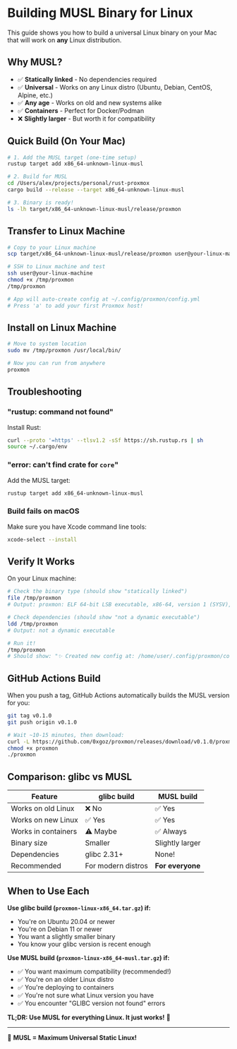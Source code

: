 # Building MUSL Binary for Linux

This guide shows you how to build a universal Linux binary on your Mac that will work on **any** Linux distribution.

## Why MUSL?

- ✅ **Statically linked** - No dependencies required
- ✅ **Universal** - Works on any Linux distro (Ubuntu, Debian, CentOS, Alpine, etc.)
- ✅ **Any age** - Works on old and new systems alike
- ✅ **Containers** - Perfect for Docker/Podman
- ❌ **Slightly larger** - But worth it for compatibility

## Quick Build (On Your Mac)

```bash
# 1. Add the MUSL target (one-time setup)
rustup target add x86_64-unknown-linux-musl

# 2. Build for MUSL
cd /Users/alex/projects/personal/rust-proxmox
cargo build --release --target x86_64-unknown-linux-musl

# 3. Binary is ready!
ls -lh target/x86_64-unknown-linux-musl/release/proxmon
```

## Transfer to Linux Machine

```bash
# Copy to your Linux machine
scp target/x86_64-unknown-linux-musl/release/proxmon user@your-linux-machine:/tmp/

# SSH to Linux machine and test
ssh user@your-linux-machine
chmod +x /tmp/proxmon
/tmp/proxmon

# App will auto-create config at ~/.config/proxmon/config.yml
# Press 'a' to add your first Proxmox host!
```

## Install on Linux Machine

```bash
# Move to system location
sudo mv /tmp/proxmon /usr/local/bin/

# Now you can run from anywhere
proxmon
```

## Troubleshooting

### "rustup: command not found"

Install Rust:
```bash
curl --proto '=https' --tlsv1.2 -sSf https://sh.rustup.rs | sh
source ~/.cargo/env
```

### "error: can't find crate for `core`"

Add the MUSL target:
```bash
rustup target add x86_64-unknown-linux-musl
```

### Build fails on macOS

Make sure you have Xcode command line tools:
```bash
xcode-select --install
```

## Verify It Works

On your Linux machine:

```bash
# Check the binary type (should show "statically linked")
file /tmp/proxmon
# Output: proxmon: ELF 64-bit LSB executable, x86-64, version 1 (SYSV), statically linked, BuildID[sha1]=..., stripped

# Check dependencies (should show "not a dynamic executable")
ldd /tmp/proxmon
# Output: not a dynamic executable

# Run it!
/tmp/proxmon
# Should show: "✨ Created new config at: /home/user/.config/proxmon/config.yml"
```

## GitHub Actions Build

When you push a tag, GitHub Actions automatically builds the MUSL version for you:

```bash
git tag v0.1.0
git push origin v0.1.0

# Wait ~10-15 minutes, then download:
curl -L https://github.com/0xgoz/proxmon/releases/download/v0.1.0/proxmon-linux-x86_64-musl.tar.gz | tar xz
chmod +x proxmon
./proxmon
```

## Comparison: glibc vs MUSL

| Feature | glibc build | MUSL build |
|---------|-------------|------------|
| Works on old Linux | ❌ No | ✅ Yes |
| Works on new Linux | ✅ Yes | ✅ Yes |
| Works in containers | ⚠️ Maybe | ✅ Always |
| Binary size | Smaller | Slightly larger |
| Dependencies | glibc 2.31+ | None! |
| Recommended | For modern distros | **For everyone** |

## When to Use Each

**Use glibc build (`proxmon-linux-x86_64.tar.gz`) if:**
- You're on Ubuntu 20.04 or newer
- You're on Debian 11 or newer
- You want a slightly smaller binary
- You know your glibc version is recent enough

**Use MUSL build (`proxmon-linux-x86_64-musl.tar.gz`) if:**
- ✅ You want maximum compatibility (recommended!)
- ✅ You're on an older Linux distro
- ✅ You're deploying to containers
- ✅ You're not sure what Linux version you have
- ✅ You encounter "GLIBC version not found" errors

**TL;DR: Use MUSL for everything Linux. It just works!** 🎯

---

🐧 **MUSL = Maximum Universal Static Linux!**

